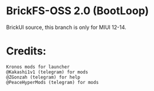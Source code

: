 # BrickFS-OSS 2.0 (BootLoop)

BrickUI source, this branch is only for MIUI 12-14.

# Credits:

```
Kronos mods for launcher
@Kakashi1v1 (telegram) for mods
@ZGonzah (telegram) for help
@PeaceHyperMods (telegram) for mods
```
